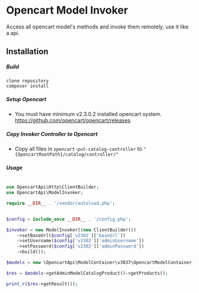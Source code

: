 # Opencart Model Invoker

Access all opencart model's methods and invoke them remotely, use it like a api.

## Installation

##### Build

```shell script
clone repository
composer install
```

##### Setup Opencart

- You must have minimum v2.3.0.2 installed opencart system. https://github.com/opencart/opencart/releases

##### Copy Invoker Controller to Opencart

- Copy all files in `opencart-put-catalog-controller` to `"{OpencartRootPath}/catalog/controller/"`

##### Usage

```php

use OpencartApi\Http\ClientBuilder;
use OpencartApi\ModelInvoker;

require __DIR__ . '/vendor/autoload.php';


$config = include_once __DIR__ . '/config.php';

$invoker = new ModelInvoker((new ClientBuilder())
    ->setBaseUrl($config['v2302']['baseUrl'])
    ->setUsername($config['v2302']['adminUsername'])
    ->setPassword($config['v2302']['adminPassword'])
    ->build());

$models = new \OpencartApi\ModelContainer\v3037\OpencartModelContainer($invoker);

$res = $models->getAdminModelCatalogProduct()->getProducts();

print_r($res->getResult());
```
